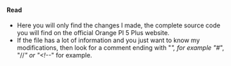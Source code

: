 #### Read
- Here you will only find the changes I made, the complete source code you will find on the official Orange PI 5 Plus website.
- If the file has a lot of information and you just want to know my modifications, then look for a comment ending with "*", for example "#*", "//*" or "<!--*" for example.


